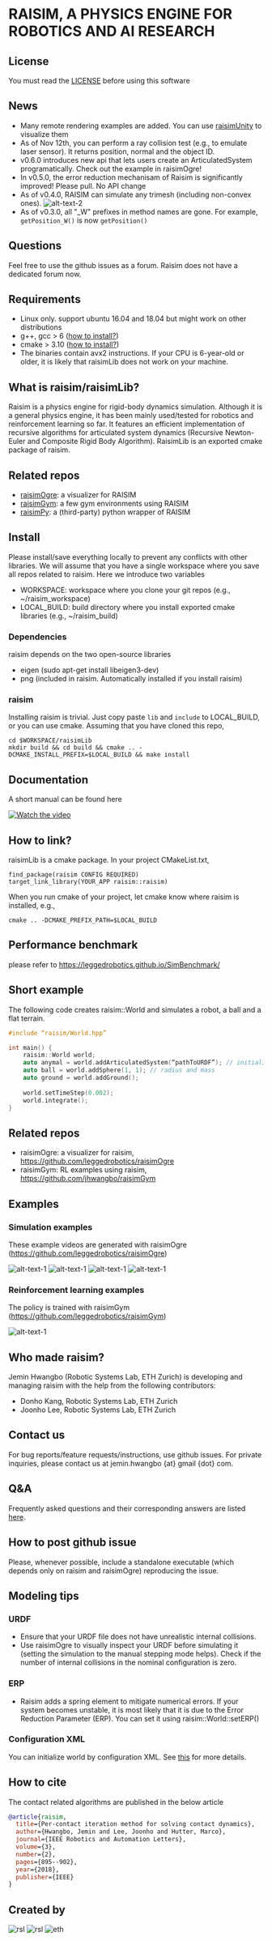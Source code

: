 # RAISIM, A PHYSICS ENGINE FOR ROBOTICS AND AI RESEARCH

## License
You must read the [LICENSE](LICENSE.md) before using this software

## News
- Many remote rendering examples are added. You can use [raisimUnity](https://github.com/leggedrobotics/raisimUnity) to visualize them
- As of Nov 12th, you can perform a ray collision test (e.g., to emulate laser sensor). It returns position, normal and the object ID.
- v0.6.0 introduces new api that lets users create an ArticulatedSystem programatically. Check out the example in raisimOgre!
- In v0.5.0, the error reduction mechanisam of Raisim is significantly improved! Please pull. No API change
- As of v0.4.0, RAISIM can simulate any trimesh (including non-convex ones).
 ![alt-text-2](img/monkeys.gif "meshes")
- As of v0.3.0, all "_W" prefixes in method names are gone. For example, ```getPosition_W()``` is now ```getPosition()```

## Questions
Feel free to use the github issues as a forum. Raisim does not have a dedicated forum now.

## Requirements
- Linux only. support ubuntu 16.04 and 18.04 but might work on other distributions
- g++, gcc > 6 ([how to install?](https://github.com/jhwangbo/raisimHelp/tree/master#how-to-install-latest-version-of-g))
- cmake > 3.10 ([how to install?](https://github.com/jhwangbo/raisimHelp/tree/master#how-to-install-cmake))
- The binaries contain avx2 instructions. If your CPU is 6-year-old or older, it is likely that raisimLib does not work on your machine.

## What is raisim/raisimLib?
Raisim is a physics engine for rigid-body dynamics simulation. Although it is a general physics engine, it has been mainly used/tested for robotics and reinforcement learning so far. It features an efficient implementation of recursive algorithms for articulated system dynamics (Recursive Newton-Euler and Composite Rigid Body Algorithm). RaisimLib is an exported cmake package of raisim.
 
## Related repos
- [raisimOgre](https://github.com/leggedrobotics/raisimOgre): a visualizer for RAISIM
- [raisimGym](https://github.com/leggedrobotics/raisimGym): a few gym environments using RAISIM
- [raisimPy](https://github.com/robotlearn/raisimpy): a (third-party) python wrapper of RAISIM

## Install

Please install/save everything locally to prevent any conflicts with other libraries. We will assume that you have a single workspace where you save all repos related to raisim. Here we introduce two variables

- WORKSPACE: workspace where you clone your git repos (e.g., ~/raisim_workspace)
- LOCAL_BUILD: build directory where you install exported cmake libraries (e.g., ~/raisim_build)

### Dependencies
raisim depends on the two open-source libraries

- eigen (sudo apt-get install libeigen3-dev)
- png (included in raisim. Automatically installed if you install raisim) 

### raisim
Installing raisim is trivial. Just copy paste ```lib``` and ```include``` to LOCAL_BUILD, or you can use cmake. 
Assuming that you have cloned this repo, 

```commandline
cd $WORKSPACE/raisimLib
mkdir build && cd build && cmake .. -DCMAKE_INSTALL_PREFIX=$LOCAL_BUILD && make install
```

## Documentation
A short manual can be found here

[![Watch the video](img/raisimManual.png)](https://slides.com/jeminhwangbo/raisim-manual)

## How to link?
raisimLib is a cmake package. In your project CMakeList.txt,

```commandline
find_package(raisim CONFIG REQUIRED)
target_link_library(YOUR_APP raisim::raisim)
```

When you run cmake of your project, let cmake know where raisim is installed, e.g.,

```commandline
cmake .. -DCMAKE_PREFIX_PATH=$LOCAL_BUILD
```

## Performance benchmark
please refer to https://leggedrobotics.github.io/SimBenchmark/

## Short example
The following code creates raisim::World and simulates a robot, a ball and a flat terrain.
```cpp
#include “raisim/World.hpp”

int main() {
    raisim::World world;
    auto anymal = world.addArticulatedSystem(“pathToURDF”); // initialized to zero angles and identity orientation. Use setState() for a specific initial condition
    auto ball = world.addSphere(1, 1); // radius and mass
    auto ground = world.addGround();
    
    world.setTimeStep(0.002);
    world.integrate();
}
```

## Related repos
- raisimOgre: a visualizer for raisim, https://github.com/leggedrobotics/raisimOgre
- raisimGym: RL examples using raisim, https://github.com/jhwangbo/raisimGym

## Examples

### Simulation examples
These example videos are generated with raisimOgre (https://github.com/leggedrobotics/raisimOgre)

![alt-text-1](https://github.com/leggedrobotics/raisimOgre/blob/master/img/heightmap.gif?raw=true)
![alt-text-1](https://github.com/leggedrobotics/raisimOgre/blob/master/img/laikago.gif?raw=true)
![alt-text-1](https://github.com/leggedrobotics/raisimOgre/blob/master/img/primitives.gif?raw=true)
![alt-text-1](https://github.com/leggedrobotics/raisimOgre/blob/master/img/newton.gif?raw=true)

### Reinforcement learning examples
The policy is trained with raisimGym (https://github.com/leggedrobotics/raisimGym)

![alt-text-1](https://github.com/leggedrobotics/raisimGym/blob/master/img/150.gif?raw=true)

## Who made raisim?
Jemin Hwangbo (Robotic Systems Lab, ETH Zurich) is developing and managing raisim with the help from the following contributors:

- Donho Kang, Robotic Systems Lab, ETH Zurich
- Joonho Lee, Robotic Systems Lab, ETH Zurich

## Contact us
For bug reports/feature requests/instructions, use github issues.
For private inquiries, please contact us at jemin.hwangbo {at} gmail {dot} com.

## Q&A
Frequently asked questions and their corresponding answers are listed [here](https://github.com/leggedrobotics/raisimLib/wiki#q--a).

## How to post github issue
Please, whenever possible, include a standalone executable (which depends only on raisim and raisimOgre) reproducing the issue.

## Modeling tips

### URDF
- Ensure that your URDF file does not have unrealistic internal collisions.
- Use raisimOgre to visually inspect your URDF before simulating it (setting the simulation to the manual stepping mode helps). Check if the number of internal collisions in the nominal configuration is zero.

### ERP
- Raisim adds a spring element to mitigate numerical errors. If your system becomes unstable, it is most likely that it is due to the Error Reduction Parameter (ERP). You can set it using raisim::World::setERP()

### Configuration XML
You can initialize world by configuration XML. See [this](https://github.com/leggedrobotics/raisimLib/wiki/Configuration-XML) for more details. 

## How to cite
The contact related algorithms are published in the below article 

```bibtex
@article{raisim,
  title={Per-contact iteration method for solving contact dynamics},
  author={Hwangbo, Jemin and Lee, Joonho and Hutter, Marco},
  journal={IEEE Robotics and Automation Letters},
  volume={3},
  number={2},
  pages={895--902},
  year={2018},
  publisher={IEEE}
}
```

## Created by

![rsl](img/RSL.png) ![rsl](img/empty_space.png) ![eth](img/ETH.png)




